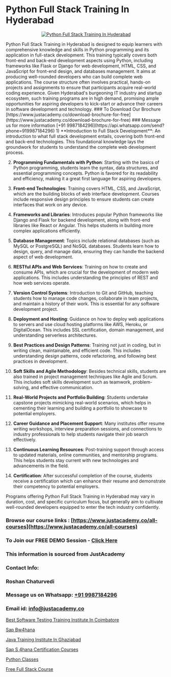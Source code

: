 # Python Full Stack Training In Hyderabad

<p align="center">
  <a href="https://justacademy.co/course-detail/python-training">
    <img src="https://justacademy.co/storage2/course_image/1709713400_course_image.webp" alt="Python Full Stack Training In Hyderabad">
  </a>
</p>
Python Full Stack Training in Hyderabad is designed to equip learners with comprehensive knowledge and skills in Python programming and its application in full-stack development. This training typically covers both front-end and back-end development aspects using Python, including frameworks like Flask or Django for web development, HTML, CSS, and JavaScript for front-end design, and databases management. It aims at producing well-rounded developers who can build complete web applications. The course structure often involves practical, hands-on projects and assignments to ensure that participants acquire real-world coding experience. Given Hyderabad's burgeoning IT industry and startup ecosystem, such training programs are in high demand, promising ample opportunities for aspiring developers to kick-start or advance their careers in software development and technology.
### To Download Our Brochure [https://www.justacademy.co/download-brochure-for-free](https://www.justacademy.co/download-brochure-for-free)
### Message us for more information [+91 9987184296](https://api.whatsapp.com/send?phone=919987184296)
1) **Introduction to Full Stack Development**: An introduction to what full stack development entails, covering both front-end and back-end technologies. This foundational knowledge lays the groundwork for students to understand the complete web development process.

2) **Programming Fundamentals with Python**: Starting with the basics of Python programming, students learn the syntax, data structures, and essential programming concepts. Python is favored for its readability and efficiency, making it a great first language for aspiring developers.

3) **Front-end Technologies**: Training covers HTML, CSS, and JavaScript, which are the building blocks of web interface development. Courses include responsive design principles to ensure students can create interfaces that work on any device.

4) **Frameworks and Libraries**: Introduces popular Python frameworks like Django and Flask for backend development, along with front-end libraries like React or Angular. This helps students in building more complex applications efficiently.

5) **Database Management**: Topics include relational databases (such as MySQL or PostgreSQL) and NoSQL databases. Students learn how to design, query, and manage data, ensuring they can handle the backend aspect of web development.

6) **RESTful APIs and Web Services**: Training on how to create and consume APIs, which are crucial for the development of modern web applications. This includes understanding the principles of REST and how web services operate.

7) **Version Control Systems**: Introduction to Git and GitHub, teaching students how to manage code changes, collaborate in team projects, and maintain a history of their work. This is essential for any software development project.

8) **Deployment and Hosting**: Guidance on how to deploy web applications to servers and use cloud hosting platforms like AWS, Heroku, or DigitalOcean. This includes SSL certification, domain management, and understanding serverless architectures.

9) **Best Practices and Design Patterns**: Training not just in coding, but in writing clean, maintainable, and efficient code. This includes understanding design patterns, code refactoring, and following best practices in development.

10) **Soft Skills and Agile Methodology**: Besides technical skills, students are also trained in project management techniques like Agile and Scrum. This includes soft skills development such as teamwork, problem-solving, and effective communication.

11) **Real-World Projects and Portfolio Building**: Students undertake capstone projects mimicking real-world scenarios, which helps in cementing their learning and building a portfolio to showcase to potential employers.

12) **Career Guidance and Placement Support**: Many institutes offer resume writing workshops, interview preparation sessions, and connections to industry professionals to help students navigate their job search effectively.

13) **Continuous Learning Resources**: Post-training support through access to updated materials, online communities, and mentorship programs. This helps students stay current with new technologies and advancements in the field.

14) **Certification**: After successful completion of the course, students receive a certification which can enhance their resume and demonstrate their competency to potential employers.

Programs offering Python Full Stack Training in Hyderabad may vary in duration, cost, and specific curriculum focus, but generally aim to cultivate well-rounded developers equipped to enter the tech industry confidently.

### Browse our course links : [https://www.justacademy.co/all-courses](https://www.justacademy.co/all-courses) 
### To Join our FREE DEMO Session - [Click Here](https://www.justacademy.co/register-for-course-demo)


### This information is sourced from JustAcademy
### Contact Info:
### Roshan Chaturvedi
### Message us on Whatsapp: [+91 9987184296](https://api.whatsapp.com/send?phone=919987184296)
### Email id: [info@justacademy.co](mailto:info@justacademy.co)
                
[Best Software Testing Training Institute In Coimbatore](https://www.linkedin.com/pulse/best-software-testing-training-institute-coimbatore-onqdc?trackingId=CMdAI%2BVnYQAjJTLQ%2BBlZCg%3D%3D&lipi=urn%3Ali%3Apage%3Ad_flagship3_company_admin%3BGzpHiwsYRr22lJjP82PYtA%3D%3D)

[Sap Bw4hana](https://www.linkedin.com/pulse/sap-bw4hana-justacademy-thane-qhlkc/)

[Java Training Institute In Ghaziabad](https://medium.com/@mahi3106/java-training-institute-in-ghaziabad-2e989441f16c)

[Sap S 4hana Certification Courses](https://medium.com/@ranemanish460/sap-s-4hana-certification-courses-a1ebf54294ac)

[Python Classes](https://justacademyin.github.io/justacademy/python-classes)

[Free Full Stack Course](https://justacademyin.github.io/justacademy/free-full-stack-course)

